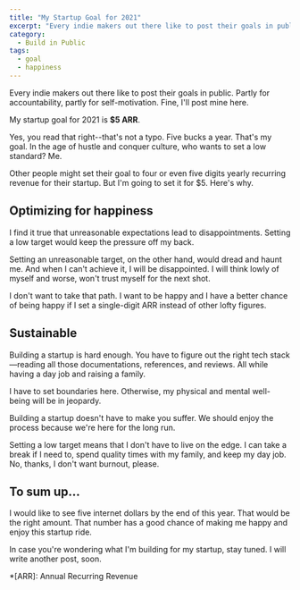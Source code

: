 ```yaml
---
title: "My Startup Goal for 2021"
excerpt: "Every indie makers out there like to post their goals in public. Partly for accountability, partly for self-motivation. Fine, I'll post mine here."
category:
  - Build in Public
tags:
  - goal
  - happiness
---
```


Every indie makers out there like to post their goals in public. Partly for accountability, partly for self-motivation. Fine, I'll post mine here.

My startup goal for 2021 is **$5 ARR**.

Yes, you read that right--that's not a typo. Five bucks a year. That's my goal. In the age of hustle and conquer culture, who wants to set a low standard? Me.

Other people might set their goal to four or even five digits yearly recurring revenue for their startup. But I'm going to set it for $5. Here's why.

## Optimizing for happiness

I find it true that unreasonable expectations lead to disappointments. Setting a low target would keep the pressure off my back.

Setting an unreasonable target, on the other hand, would dread and haunt me. And when I can't achieve it, I will be disappointed. I will think lowly of myself and worse, won't trust myself for the next shot.

I don't want to take that path. I want to be happy and I have a better chance of being happy if I set a single-digit ARR instead of other lofty figures.

## Sustainable

Building a startup is hard enough. You have to figure out the right tech stack—reading all those documentations, references, and reviews. All while having a day job and raising a family.

I have to set boundaries here. Otherwise, my physical and mental well-being will be in jeopardy.

Building a startup doesn't have to make you suffer. We should enjoy the process because we're here for the long run.

Setting a low target means that I don't have to live on the edge. I can take a break if I need to, spend quality times with my family, and keep my day job. No, thanks, I don't want burnout, please.

## To sum up...

I would like to see five internet dollars by the end of this year. That would be the right amount. That number has a good chance of making me happy and enjoy this startup ride.

In case you're wondering what I'm building for my startup, stay tuned. I will write another post, soon.

*[ARR]: Annual Recurring Revenue
